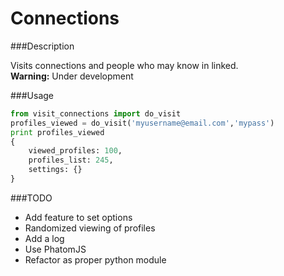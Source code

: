 # Connections

###Description
 
Visits connections and people who may know in linked. <br/>
<strong>Warning:</strong> Under development
 

###Usage 
```python
from visit_connections import do_visit
profiles_viewed = do_visit('myusername@email.com','mypass')
print profiles_viewed 
{
	viewed_profiles: 100,
	profiles_list: 245,
	settings: {}
} 
```
 
###TODO
 * Add feature to set options
 * Randomized viewing of profiles
 * Add a log
 * Use PhatomJS
 * Refactor as proper python module
 
